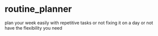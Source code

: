 # routine_planner
plan your week easily 
with repetitive tasks or not
fixing it on a day or not
have the flexibility you need